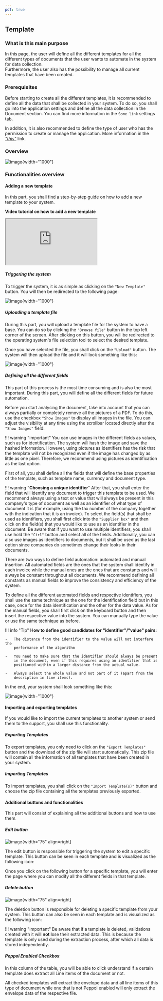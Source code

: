 ```yaml
---
pdf: true
---
```


## Template

### What is this main purpose

In this page, the user will define all the different templates for all
the different types of documents that the user wants to automate in the
system for data collection.\
Furthermore, the user also has the possibility to manage all current
templates that have been created.

### Prerequisites

Before starting to create all the different templates, it is recommended
to define all the data that shall be collected in your system. To do so,
you shall go into the application settings and define all the data
collection in the Document section. You can find more information in the
`Some link` settings tab.

In addition, it is also recommended to define the type of user who has
the permission to create or manage the application. More information in
the [*"this"*](Settings.md#user-roles) link.

### Overview

![image](../img/Screenshots/Template/overview.png){width="1000"}

### Functionalities overview

#### Adding a new template

In this part, you shall find a step-by-step guide on how to add a new
template to your system.

<div class=no-pdf>

<b>Video tutorial on how to add a new template<br></b>

<div class = "responsive-video">
    <iframe src="https://www.youtube.com/embed/BHS_hmTIIxM?si=uQbaBNf9Nhew9ylP" allow="accelerometer; autoplay; clipboard-write; encrypted-media; gyroscope; picture-in-picture; web-share" referrerpolicy="strict-origin-when-cross-origin" allowfullscreen></iframe>
</div>

</div>

##### Triggering the system 

To trigger the system, it is as simple as clicking on the `"New
Template"` button. You will then be redirected to the following page:

![image](../img/Screenshots/Template/adding_template.png){width="1000"}

##### Uploading a template file 

During this part, you will upload a template file for the system to have
a base. You can do so by clicking the `"Browse file"` button in the top
left corner of the screen. After clicking on this button, you will be
redirected to the operating system's file selection tool to select the
desired template.

Once you have selected the file, you shall click on the `"Upload"`
button. The system will then upload the file and it will look something
like this:

![image](../img/Screenshots/Template/file_uploaded.png){width="1000"}

##### Defining all the different fields 

This part of this process is the most time consuming and is also the
most important. During this part, you will define all the different
fields for future automation.

Before you start analysing the document, take into account that you can
always partially or completely remove all the pictures of a PDF. To do
this, use the checkbox `"Show Images"` to display all images in the
file. You can adjust the visibility at any time using the scrollbar
located directly after the `"Show Images"` field.

!!! warning "Important" 
    You can use images in the different fields as values, such as for
    identification. The system will hash the image and save the hashed
    information. However, using pictures as identifiers has the risk that
    the template will not be recognized even if the image has changed by as
    little as one pixel. Therefore, we recommend using pictures as
    identification as the last option.

First of all, you shall define all the fields that will define the base
properties of the template, such as template name, currency and document
type.

!!! warning "**Choosing a unique identifier**"
    After that, you shall enter the field that will identify any document
    to trigger this template to be used. We recommend always using a text or
    value that will always be present in this company's type of document as
    well as an identifier of what type of document it is (for example, using
    the tax number of the company together with the indication that it is an
    invoice). To select the field(s) that shall be used as identifiers, you
    shall first click into the `"Supplier box"` and then click on the
    field(s) that you would like to use as an identifier in the document. Be
    aware that if you want to use multiple identifiers, you shall use hold
    the `"Ctrl"` button and select all of the fields. Additionally, you can
    also use images as identifiers to documents, but it shall be used as the
    last option since companies do sometimes change their looks in their
    documents.


There are two ways to define field automation: automated and manual
insertion. All automated fields are the ones that the system shall
identify in each invoice while the manual ones are the ones that are
constants and will always be constant throughout all documents. We
recommend defining all constants as manual fields to improve the
consistency and efficiency of the system.

To define all the different automated fields and respective identifiers,
you shall use the same technique as the one for the identification field
but in this case, once for the data identification and the other for the
data value. As for the manual fields, you shall first click on the
keyboard button and then insert the respective value into the system.
You can manually type the value or use the same technique as before.

!!! info "Tip"
    **How to define good candidates for "identifier"/"value" pairs:**

    -   The distance from the identifier to the value will not interfere the
        performance of the algorithm

    -   You need to make sure that the identifier should always be present
        in the document, even if this requires using an identifier that is
        positioned within a larger distance from the actual value.

    -   Always select the whole value and not part of it (apart from the
        description in line items).

In the end, your system shall look something like this:

![image](../img/Screenshots/Template/all_fields_sellected.png){width="1000"}

#### Importing and exporting templates

If you would like to import the current templates to another system or
send them to the support, you shall use this functionality.

##### Exporting Templates 

To export templates, you only need to click on the `"Export Templates"`
button and the download of the zip file will start automatically. This
zip file will contain all the information of all templates that have
been created in your system.

##### Importing Templates 

To import templates, you shall click on the `"Import Template(s)"`
button and choose the zip file containing all the templates previously
exported.

#### Additional buttons and functionalities

This part will consist of explaining all the additional buttons and how
to use them.

##### Edit button

![image](../img/Screenshots/Template_Editing_button.png){width="75" align=right}

The edit button is responsible for triggering the system to edit a
specific template. This button can be seen in each template and is
visualized as the following icon:

Once you click on the following button for a specific template, you will
enter the page where you can modify all the different fields in that
template.

##### Delete button

![image](../img/Screenshots/Template_deletion_button.png){width="75" align=right}

The deletion button is responsible for deleting a specific template from
your system. This button can also be seen in each template and is
visualized as the following icon:

!!! warning "Important"
    Be aware that if a template is deleted, validations created with it will
    **not** lose their extracted data. This is because the template is only
    used during the extraction process, after which all data is stored
    independently.

##### Peppol Enabled Checkbox 

In this column of the table, you will be able to click understand if a
certain template does extract all Line items of the document or not.

All checked templates will extract the envelope data and all line items
of this type of document while one that is not Peppol enabled will only
extract the envelope data of the respective file.